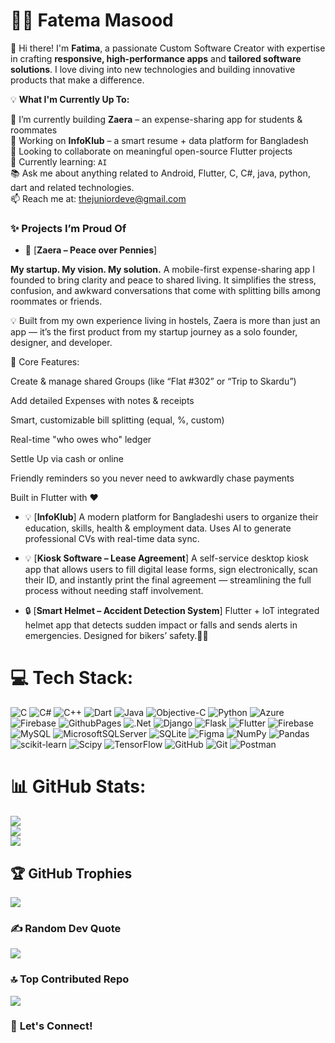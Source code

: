 # 👩‍💻 **Fatema Masood**  
🌟 Hi there! I'm **Fatima**, a passionate Custom Software Creator with expertise in crafting **responsive, high-performance apps** and **tailored software solutions**. I love diving into new technologies and building innovative products that make a difference.  

💡 **What I'm Currently Up To:**  

💼 I’m currently building **Zaera** – an expense-sharing app for students & roommates  <br> 🔭 Working on **InfoKlub** – a smart resume + data platform for Bangladesh <br>👯 Looking to collaborate on meaningful open-source Flutter projects  <br>🌱 Currently learning: `AI` <br> 📚 Ask me about anything related to Android, Flutter, C, C#, java, python, dart and related technologies. <br>📫 Reach me at: [thejuniordeve@gmail.com](mailto:thejuniordeve@gmail.com)


### ✨ Projects I’m Proud Of

- 🚀 [**Zaera – Peace over Pennies**]

**My startup. My vision. My solution.**
A mobile-first expense-sharing app I founded to bring clarity and peace to shared living. It simplifies the stress, confusion, and awkward conversations that come with splitting bills among roommates or friends.

💡 Built from my own experience living in hostels, Zaera is more than just an app — it’s the first product from my startup journey as a solo founder, designer, and developer.

📲 Core Features:

Create & manage shared Groups (like “Flat #302” or “Trip to Skardu”)

Add detailed Expenses with notes & receipts

Smart, customizable bill splitting (equal, %, custom)

Real-time "who owes who" ledger 

Settle Up via cash or online

Friendly reminders so you never need to awkwardly chase payments

Built in Flutter with ❤️


- 💡 [**InfoKlub**] 
 A modern platform for Bangladeshi users to organize their education, skills, health & employment data. Uses AI to generate professional CVs with real-time data sync.


- 💡 [**Kiosk Software – Lease Agreement**] 
 A self-service desktop kiosk app that allows users to fill digital lease forms, sign electronically, scan their ID, and instantly print the final agreement — streamlining the full process without needing staff involvement.


- 🔒 [**Smart Helmet – Accident Detection System**]
 Flutter + IoT integrated helmet app that detects sudden impact or falls and sends alerts in emergencies. Designed for bikers’ safety.🚴‍♂️


# 💻 Tech Stack:
![C](https://img.shields.io/badge/c-%2300599C.svg?style=for-the-badge&logo=c&logoColor=white) ![C#](https://img.shields.io/badge/c%23-%23239120.svg?style=for-the-badge&logo=csharp&logoColor=white) ![C++](https://img.shields.io/badge/c++-%2300599C.svg?style=for-the-badge&logo=c%2B%2B&logoColor=white) ![Dart](https://img.shields.io/badge/dart-%230175C2.svg?style=for-the-badge&logo=dart&logoColor=white)  ![Java](https://img.shields.io/badge/java-%23ED8B00.svg?style=for-the-badge&logo=openjdk&logoColor=white)  ![Objective-C](https://img.shields.io/badge/OBJECTIVE--C-%233A95E3.svg?style=for-the-badge&logo=apple&logoColor=white) ![Python](https://img.shields.io/badge/python-3670A0?style=for-the-badge&logo=python&logoColor=ffdd54) ![Azure](https://img.shields.io/badge/azure-%230072C6.svg?style=for-the-badge&logo=microsoftazure&logoColor=white) ![Firebase](https://img.shields.io/badge/firebase-%23039BE5.svg?style=for-the-badge&logo=firebase) ![GithubPages](https://img.shields.io/badge/github%20pages-121013?style=for-the-badge&logo=github&logoColor=white) ![.Net](https://img.shields.io/badge/.NET-5C2D91?style=for-the-badge&logo=.net&logoColor=white) ![Django](https://img.shields.io/badge/django-%23092E20.svg?style=for-the-badge&logo=django&logoColor=white) ![Flask](https://img.shields.io/badge/flask-%23000.svg?style=for-the-badge&logo=flask&logoColor=white) ![Flutter](https://img.shields.io/badge/Flutter-%2302569B.svg?style=for-the-badge&logo=Flutter&logoColor=white) ![Firebase](https://img.shields.io/badge/firebase-a08021?style=for-the-badge&logo=firebase&logoColor=ffcd34) ![MySQL](https://img.shields.io/badge/mysql-4479A1.svg?style=for-the-badge&logo=mysql&logoColor=white) ![MicrosoftSQLServer](https://img.shields.io/badge/Microsoft%20SQL%20Server-CC2927?style=for-the-badge&logo=microsoft%20sql%20server&logoColor=white) ![SQLite](https://img.shields.io/badge/sqlite-%2307405e.svg?style=for-the-badge&logo=sqlite&logoColor=white) ![Figma](https://img.shields.io/badge/figma-%23F24E1E.svg?style=for-the-badge&logo=figma&logoColor=white) ![NumPy](https://img.shields.io/badge/numpy-%23013243.svg?style=for-the-badge&logo=numpy&logoColor=white) ![Pandas](https://img.shields.io/badge/pandas-%23150458.svg?style=for-the-badge&logo=pandas&logoColor=white) ![scikit-learn](https://img.shields.io/badge/scikit--learn-%23F7931E.svg?style=for-the-badge&logo=scikit-learn&logoColor=white) ![Scipy](https://img.shields.io/badge/SciPy-%230C55A5.svg?style=for-the-badge&logo=scipy&logoColor=%white) ![TensorFlow](https://img.shields.io/badge/TensorFlow-%23FF6F00.svg?style=for-the-badge&logo=TensorFlow&logoColor=white) ![GitHub](https://img.shields.io/badge/github-%23121011.svg?style=for-the-badge&logo=github&logoColor=white) ![Git](https://img.shields.io/badge/git-%23F05033.svg?style=for-the-badge&logo=git&logoColor=white)  ![Postman](https://img.shields.io/badge/Postman-FF6C37?style=for-the-badge&logo=postman&logoColor=white)


# 📊 GitHub Stats:
![](https://github-readme-stats.vercel.app/api?username=fatimasood&theme=dark&hide_border=false&include_all_commits=true&count_private=false)<br/>
![](https://github-readme-streak-stats.herokuapp.com/?user=fatimasood&theme=dark&hide_border=false)<br/>
![](https://github-readme-stats.vercel.app/api/top-langs/?username=fatimasood&theme=dark&hide_border=false&include_all_commits=true&count_private=false&layout=compact)

## 🏆 GitHub Trophies
![](https://github-profile-trophy.vercel.app/?username=fatimasood&theme=radical&no-frame=false&no-bg=true&margin-w=4)

### ✍️ Random Dev Quote
![](https://quotes-github-readme.vercel.app/api?type=horizontal&theme=radical)

### 🔝 Top Contributed Repo
![](https://github-contributor-stats.vercel.app/api?username=fatimasood&limit=5&theme=dark&combine_all_yearly_contributions=true)

### 🌟 **Let's Connect!**  
